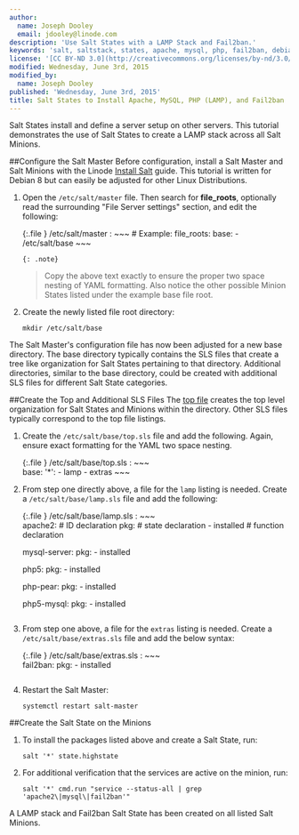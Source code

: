 ```yaml
---
author:
  name: Joseph Dooley
  email: jdooley@linode.com
description: 'Use Salt States with a LAMP Stack and Fail2ban.'
keywords: 'salt, saltstack, states, apache, mysql, php, fail2ban, debian 8'
license: '[CC BY-ND 3.0](http://creativecommons.org/licenses/by-nd/3.0/us/)'
modified: Wednesday, June 3rd, 2015
modified_by:
  name: Joseph Dooley
published: 'Wednesday, June 3rd, 2015'
title: Salt States to Install Apache, MySQL, PHP (LAMP), and Fail2ban
---
```


Salt States install and define a server setup on other servers. This tutorial demonstrates the use of Salt States to create a LAMP stack across all Salt Minions.

##Configure the Salt Master
Before configuration, install a Salt Master and Salt Minions with the Linode <a href="/docs/networking/salt/install-salt" target="_blank">Install Salt</a> guide. This tutorial is written for Debian 8 but can easily be adjusted for other Linux Distributions. 

1.  Open the `/etc/salt/master` file. Then search for **file_roots**, optionally read the surrounding "File Server settings" section, and edit the following:
    
    {:.file }
    /etc/salt/master
    :   ~~~
        # Example:
          file_roots:
            base:
              - /etc/salt/base
        ~~~

        {: .note}
    >
    > Copy the above text exactly to ensure the proper two space nesting of YAML formatting. Also notice the other possible Minion States listed under the example base file root. 
    
2.  Create the newly listed file root directory:

        mkdir /etc/salt/base

The Salt Master's configuration file has now been adjusted for a new base directory. The base directory typically contains the SLS files that create a tree like organization for Salt States pertaining to that directory. Additional directories, similar to the base directory, could be created with additional SLS files for different Salt State categories. 


##Create the Top and Additional SLS Files 
The <a href="https://docs.saltstack.com/en/latest/ref/states/top.html" target="_blank">top file</a> creates the top level organization for Salt States and Minions within the directory. Other SLS files typically correspond to the top file listings.

1. Create the `/etc/salt/base/top.sls` file and add the following. Again, ensure exact formatting for the YAML two space nesting.
    
    {:.file }
    /etc/salt/base/top.sls
    :  ~~~  
       base:
         '*':
            - lamp
            - extras
       ~~~

2.  From step one directly above, a file for the `lamp` listing is needed. Create a `/etc/salt/base/lamp.sls` file and add the following: 

    
    {:.file }
    /etc/salt/base/lamp.sls
    :  ~~~  
       apache2:                # ID declaration
         pkg:                  # state declaration
           - installed         # function declaration

       mysql-server:
         pkg:
           - installed

       php5:
         pkg:
           - installed

       php-pear:
         pkg:
           - installed

       php5-mysql:
         pkg:
           - installed
       ~~~

3.  From step one above, a file for the `extras` listing is needed. Create a `/etc/salt/base/extras.sls` file and add the below syntax:
    
    {:.file }
    /etc/salt/base/extras.sls
    :  ~~~  
       fail2ban:
         pkg:
           - installed
       ~~~

4.  Restart the Salt Master:

        systemctl restart salt-master

##Create the Salt State on the Minions

1.  To install the packages listed above and create a Salt State, run:

        salt '*' state.highstate

2.  For additional verification that the services are active on the minion, run:

        salt '*' cmd.run "service --status-all | grep 'apache2\|mysql\|fail2ban'"

A LAMP stack and Fail2ban Salt State has been created on all listed Salt Minions. 

